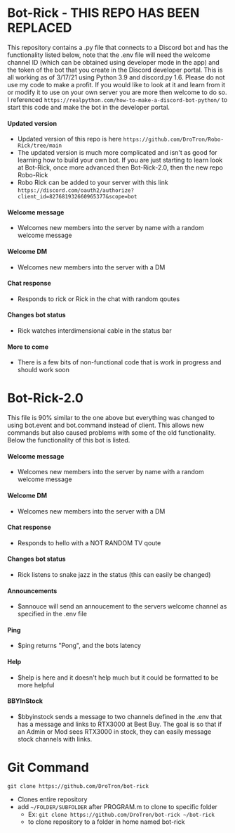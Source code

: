 # Bot-Rick - THIS REPO HAS BEEN REPLACED
This repository contains a .py file that connects to a Discord bot and has the functionality listed below, note that the .env file will need the welcome channel ID (which can be obtained using developer mode in the app) and the token of the bot that you create in the Discord developer portal. This is all working as of 3/17/21 using Python 3.9 and discord.py 1.6. Please do not use my code to make a profit. If you would like to look at it and learn from it or modify it to use on your own server you are more then welcome to do so. I referenced `https://realpython.com/how-to-make-a-discord-bot-python/` to start this code and make the bot in the developer portal.

#### Updated version
   * Updated version of this repo is here `https://github.com/DroTron/Robo-Rick/tree/main`
   * The updated version is much more complicated and isn't as good for learning how to build your own bot. If you are just starting to learn look at Bot-Rick, once more advanced then Bot-Rick-2.0, then the new repo Robo-Rick
   * Robo Rick can be added to your server with this link `https://discord.com/oauth2/authorize?client_id=827681932660965377&scope=bot`
#### Welcome message
   * Welcomes new members into the server by name with a random welcome message
#### Welcome DM
   * Welcomes new members into the server with a DM
#### Chat response
   * Responds to rick or Rick in the chat with random qoutes
#### Changes bot status
   * Rick watches interdimensional cable in the status bar
#### More to come
   * There is a few bits of non-functional code that is work in progress and should work soon
   
# Bot-Rick-2.0
This file is 90% similar to the one above but everything was changed to using bot.event and bot.command instead of client. This allows new commands but also caused problems with some of the old functionality. Below the functionality of this bot is listed.

#### Welcome message
   * Welcomes new members into the server by name with a random welcome message
#### Welcome DM
   * Welcomes new members into the server with a DM
#### Chat response
   * Responds to hello with a NOT RANDOM TV qoute
#### Changes bot status
   * Rick listens to snake jazz in the status (this can easily be changed)
#### Announcements
   * $annouce will send an annoucement to the servers welcome channel as specified in the .env file
#### Ping
   * $ping returns "Pong", and the bots latency
#### Help
   * $help is here and it doesn't help much but it could be formatted to be more helpful
#### BBYInStock
   * $bbyinstock sends a message to two channels defined in the .env that has a message and links to RTX3000 at Best Buy. The goal is so that if an Admin or Mod sees RTX3000 in stock, they can easily message stock channels with links.
   
# Git Command
`git clone https://github.com/DroTron/bot-rick`
*  Clones entire repository
*  add `~/FOLDER/SUBFOLDER` after PROGRAM.m to clone to specific folder
   * Ex: `git clone https://github.com/DroTron/bot-rick ~/bot-rick`
   * to clone repository to a folder in home named bot-rick
